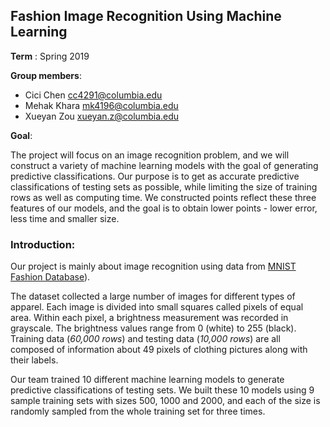## Fashion Image Recognition Using Machine Learning

**Term** : Spring 2019

**Group members**:

+ Cici Chen cc4291@columbia.edu
+ Mehak Khara mk4196@columbia.edu
+ Xueyan Zou xueyan.z@columbia.edu

**Goal**: 

The project will focus on an image recognition problem, and we will construct a variety of machine learning models with the goal of generating predictive classifications. Our purpose is to get as accurate predictive classifications of testing sets as possible, while limiting the size of training rows as well as computing time. We constructed points reflect these three features of our models, and the goal is to obtain lower points - lower error, less time and smaller size.


### Introduction:
Our project is mainly about image recognition using data from [MNIST Fashion Database](https://github.com/zalandoresearch/fashion-mnist)). 

The dataset collected a large number of images for different types of apparel. Each image is divided into small squares called pixels of equal area. Within each pixel, a brightness measurement was recorded in grayscale. The brightness values range from 0 (white) to 255 (black). Training data (*60,000 rows*) and testing data (*10,000 rows*) are all composed of information about 49 pixels of clothing pictures along with their labels. 

Our team trained 10 different machine learning models to generate predictive classifications of testing sets. We built these 10 models using 9 sample training sets with sizes 500, 1000 and 2000, and each of the size is randomly sampled from the whole training set for three times.

